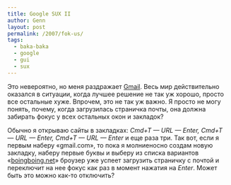 ```yaml
---
title: Google SUX II
author: Genn
layout: post
permalink: /2007/fok-us/
tags:
  - baka-baka
  - google
  - gui
  - sux
---
```

Это невероятно, но меня раздражает [Gmail][1]. Весь мир действительно оказался в ситуации, когда лучшее решение не так уж хорошо, просто все остальные хуже. Впрочем, это не так уж важно. Я просто не могу понять, почему, когда загрузилась страничка почты, она должна забирать фокус у всех остальных окон и закладок? 

Обычно я открываю сайты в закладках: *Cmd+T — URL — Enter, Cmd+T — URL — Enter, Cmd+T — URL — Enter* и еще раза три. Так вот, если я первым наберу «gmail.com», то пока я молниеносно создам новую закладку, наберу первые буквы и выберу из списка вариантов «[boingboing.net][2]» броузер уже успеет загрузить страничку с почтой и переключит на нее фокус как раз в момент нажатия на *Enter*. Может быть это можно как-то отключить?

 [1]: http://gmail.com/
 [2]: http://boingboing.net